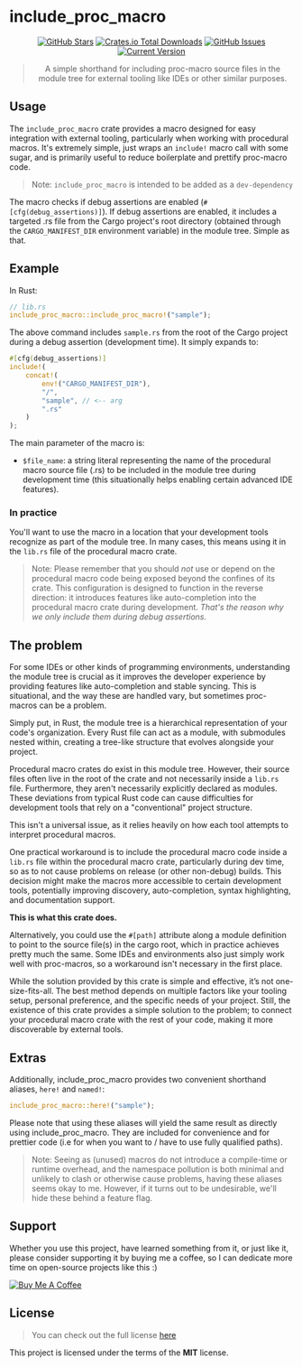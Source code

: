 include_proc_macro
============

<div style="text-align: center;">

[![GitHub Stars](https://img.shields.io/github/stars/orgrinrt/include_proc_macro.svg)](https://github.com/orgrinrt/include_proc_macro/stargazers) 
[![Crates.io Total Downloads](https://img.shields.io/crates/d/include_proc_macro)](https://crates.io/crates/include_proc_macro)
[![GitHub Issues](https://img.shields.io/github/issues/orgrinrt/include_proc_macro.svg)](https://github.com/orgrinrt/include_proc_macro/issues) 
[![Current Version](https://img.shields.io/badge/version-1.0.5-orange.svg)](https://github.com/orgrinrt/include_proc_macro) 

>A simple shorthand for including proc-macro source files in the module tree for external tooling like IDEs or other similar purposes.

</div>

## Usage

The `include_proc_macro` crate provides a macro designed for easy integration with external tooling, particularly 
when working with procedural macros. It's extremely simple, just wraps an `include!` macro call with some sugar, and is primarily useful to reduce boilerplate and prettify proc-macro code.

> Note: `include_proc_macro` is intended to be added as a `dev-dependency`

The macro checks if debug assertions are enabled (`#[cfg(debug_assertions)]`). If debug assertions are enabled, it includes a targeted .rs file from the Cargo project's root directory (obtained through the `CARGO_MANIFEST_DIR` 
environment variable) in the module tree. Simple as that.

## Example

In Rust:
```rust
// lib.rs
include_proc_macro::include_proc_macro!("sample");
```

The above command includes `sample.rs` from the root of the Cargo project during a debug assertion (development time). It simply expands to:

```rust
#[cfg(debug_assertions)]
include!(
    concat!(
        env!("CARGO_MANIFEST_DIR"),
        "/",
        "sample", // <-- arg
        ".rs"
    )
);
```

The main parameter of the macro is:

- `$file_name`: a string literal representing the name of the procedural macro source file (.rs) to be included in 
  the module tree during development time (this situationally helps enabling certain advanced IDE features).

### In practice

You'll want to use the macro in a location that your development tools recognize as part of the module tree. In many cases, this means using it in the `lib.rs` file of the procedural macro crate.

> Note:
> Please remember that you should *not* use or depend on the procedural macro code being exposed beyond the confines 
> of its crate. This configuration is designed to function in the reverse direction: it introduces features like 
> auto-completion into the procedural macro crate during development. *That's the reason why we only include them during debug assertions.*



## The problem

For some IDEs or other kinds of programming environments, understanding the module tree is crucial as it improves 
the developer experience by providing features like auto-completion and stable syncing. This is situational, and the 
way these are handled vary, but sometimes proc-macros can be a problem.

Simply put, in Rust, the module tree is a hierarchical representation of your code's organization. Every Rust file can 
act as a module, with submodules nested within, creating a tree-like structure that evolves alongside your project.

Procedural macro crates do exist in this module tree. However, their source files often live in the root of the 
crate and not necessarily inside a `lib.rs` file. Furthermore, they aren't necessarily explicitly declared as modules.
These deviations from typical Rust code can cause difficulties for development tools that rely on a "conventional" 
project structure.

This isn't a universal issue, as it relies heavily on how each tool attempts to interpret procedural macros.

One practical workaround is to include the procedural macro code inside a `lib.rs` file within the procedural macro 
crate, particularly during dev time, so as to not cause problems on release (or other non-debug) builds. This decision 
might make the macros more 
accessible to certain development 
tools, potentially improving discovery, auto-completion, syntax highlighting, and documentation support.


**This is what this crate does.**

Alternatively, you could use the `#[path]` attribute along a module definition to point to the source file(s) in 
the cargo root, which in practice achieves pretty much the same. Some IDEs and environments also just simply work 
well with proc-macros, so a workaround 
isn't necessary in the first place.

While the solution provided by this crate is simple and effective, it’s not one-size-fits-all. The best method 
depends on multiple factors like your tooling setup, personal preference, and the specific needs of your project.
Still, the existence of this crate provides a simple solution to the problem; to connect your procedural macro crate 
with the rest of your code, making it more discoverable by external tools.



## Extras
Additionally, include_proc_macro provides two convenient shorthand aliases, `here!` and `named!`:

```rust 
include_proc_macro::here!("sample"); 
```

Please note that using these aliases will yield the same result as directly using include_proc_macro. They are 
included for convenience and for prettier code (i.e for when you want to / have to use fully qualified paths).

>Note: 
> Seeing as (unused) macros do not introduce a compile-time or runtime overhead, and the namespace pollution 
> is both minimal and unlikely to clash or otherwise cause problems, having these 
> aliases seems okay to me.
However, if it turns out to be undesirable, we'll hide these behind a feature flag.

## Support

Whether you use this project, have learned something from it, or just like it, please consider supporting it by buying me a coffee, so I can dedicate more time on open-source projects like this :)

<a href="https://buymeacoffee.com/orgrinrt" target="_blank"><img src="https://www.buymeacoffee.com/assets/img/custom_images/orange_img.png" alt="Buy Me A Coffee" style="height: auto !important;width: auto !important;" ></a>


## License
>You can check out the full license [here](https://github.com/orgrinrt/include_proc_macro/blob/master/LICENSE)

This project is licensed under the terms of the **MIT** license.
